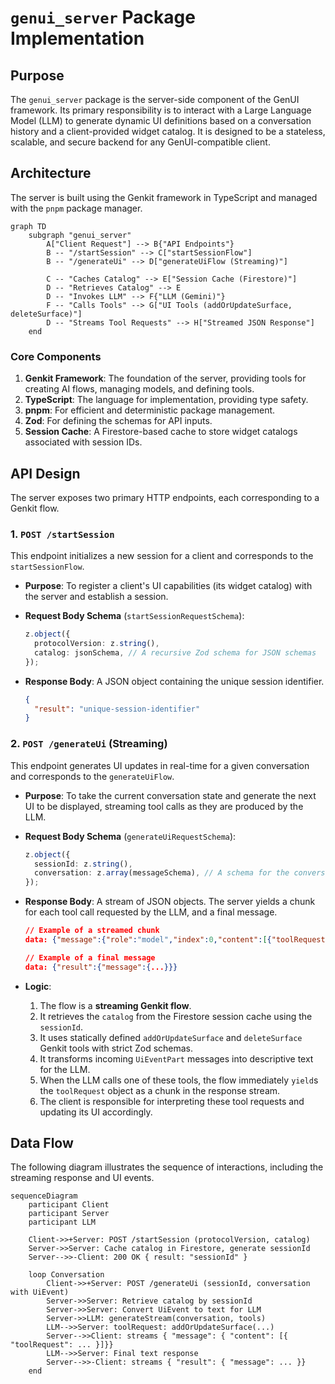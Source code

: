 # `genui_server` Package Implementation

## Purpose

The `genui_server` package is the server-side component of the GenUI framework. Its primary responsibility is to interact with a Large Language Model (LLM) to generate dynamic UI definitions based on a conversation history and a client-provided widget catalog. It is designed to be a stateless, scalable, and secure backend for any GenUI-compatible client.

## Architecture

The server is built using the Genkit framework in TypeScript and managed with the `pnpm` package manager.

```mermaid
graph TD
    subgraph "genui_server"
        A["Client Request"] --> B{"API Endpoints"}
        B -- "/startSession" --> C["startSessionFlow"]
        B -- "/generateUi" --> D["generateUiFlow (Streaming)"]

        C -- "Caches Catalog" --> E["Session Cache (Firestore)"]
        D -- "Retrieves Catalog" --> E
        D -- "Invokes LLM" --> F{"LLM (Gemini)"}
        F -- "Calls Tools" --> G["UI Tools (addOrUpdateSurface, deleteSurface)"]
        D -- "Streams Tool Requests" --> H["Streamed JSON Response"]
    end
```

### Core Components

1.  **Genkit Framework**: The foundation of the server, providing tools for creating AI flows, managing models, and defining tools.
2.  **TypeScript**: The language for implementation, providing type safety.
3.  **pnpm**: For efficient and deterministic package management.
4.  **Zod**: For defining the schemas for API inputs.
5.  **Session Cache**: A Firestore-based cache to store widget catalogs associated with session IDs.

## API Design

The server exposes two primary HTTP endpoints, each corresponding to a Genkit flow.

### 1. `POST /startSession`

This endpoint initializes a new session for a client and corresponds to the `startSessionFlow`.

-   **Purpose**: To register a client's UI capabilities (its widget catalog) with the server and establish a session.
-   **Request Body Schema** (`startSessionRequestSchema`):

    ```typescript
    z.object({
      protocolVersion: z.string(),
      catalog: jsonSchema, // A recursive Zod schema for JSON schemas
    });
    ```

-   **Response Body**: A JSON object containing the unique session identifier.

    ```json
    {
      "result": "unique-session-identifier"
    }
    ```

### 2. `POST /generateUi` (Streaming)

This endpoint generates UI updates in real-time for a given conversation and corresponds to the `generateUiFlow`.

-   **Purpose**: To take the current conversation state and generate the next UI to be displayed, streaming tool calls as they are produced by the LLM.
-   **Request Body Schema** (`generateUiRequestSchema`):

    ```typescript
    z.object({
      sessionId: z.string(),
      conversation: z.array(messageSchema), // A schema for the conversation history
    });
    ```

-   **Response Body**: A stream of JSON objects. The server yields a chunk for each tool call requested by the LLM, and a final message.

    ```json
    // Example of a streamed chunk
    data: {"message":{"role":"model","index":0,"content":[{"toolRequest":{...}}]}}

    // Example of a final message
    data: {"result":{"message":{...}}}
    ```

-   **Logic**:
    1.  The flow is a **streaming Genkit flow**.
    2.  It retrieves the `catalog` from the Firestore session cache using the `sessionId`.
    3.  It uses statically defined `addOrUpdateSurface` and `deleteSurface` Genkit tools with strict Zod schemas.
    4.  It transforms incoming `UiEventPart` messages into descriptive text for the LLM.
    5.  When the LLM calls one of these tools, the flow immediately `yield`s the `toolRequest` object as a chunk in the response stream.
    6.  The client is responsible for interpreting these tool requests and updating its UI accordingly.

## Data Flow

The following diagram illustrates the sequence of interactions, including the streaming response and UI events.

```mermaid
sequenceDiagram
    participant Client
    participant Server
    participant LLM

    Client->>+Server: POST /startSession (protocolVersion, catalog)
    Server->>Server: Cache catalog in Firestore, generate sessionId
    Server-->>-Client: 200 OK { result: "sessionId" }

    loop Conversation
        Client->>+Server: POST /generateUi (sessionId, conversation with UiEvent)
        Server->>Server: Retrieve catalog by sessionId
        Server->>Server: Convert UiEvent to text for LLM
        Server->>LLM: generateStream(conversation, tools)
        LLM-->>Server: toolRequest: addOrUpdateSurface(...)
        Server-->>Client: streams { "message": { "content": [{ "toolRequest": ... }]}}
        LLM-->>Server: Final text response
        Server-->>-Client: streams { "result": { "message": ... }}
    end
```